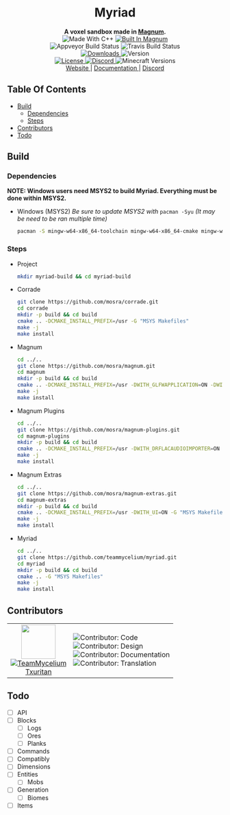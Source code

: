 <h1 align="center">Myriad</h1>

<div align="center">
    <strong>A voxel sandbox made in <a href="https://github.com/mosra/magnum">Magnum</a>.</strong>
</div>

<div align="center">
  <img src="https://img.shields.io/badge/made%20with-c%2B%2B11-blue.svg?style=flat-square" alt="Made With C++" />
  <a href="https://github.com/mosra/magnum">
    <img src="https://img.shields.io/badge/build%20in-magnum-blue.svg?style=flat-square" alt="Built In Magnum" />
  </a>
</div>

<div align="center">
  <a>
    <img src="https://img.shields.io/appveyor/ci/teammycelium/myriad.svg?style=flat-square" alt="Appveyor Build Status" />
  </a>
  <a>
    <img src="https://img.shields.io/travis/teammycelium/myriad.svg?style=flat-square" alt="Travis Build Status" />
  </a>
</div>

<div align="center">
  <a href="https://github.com/teammycelium/myriad/releases">
    <img src="https://img.shields.io/github/downloads/teammycelium/myriad/total.svg?style=flat-square" alt="Downloads" />
  </a>
  <a>
    <img src="https://img.shields.io/github/release/teammycelium/myriad/all.svg?style=flat-square" alt="Version" />
  </a>
</div>

<div align="center">
  <a href="https://github.com/teammycelium/myriad/blob/master/LICENSE">
    <img src="https://img.shields.io/github/license/teammycelium/myriad.svg?style=flat-square" alt="License" />
  </a>
  <a href="https://discord.gg/GXw3R7v">
    <img src="https://img.shields.io/discord/374249603609919488.svg?style=flat-square" alt="Discord" />
  </a>
  <a>
    <img src="https://img.shields.io/badge/minecraft-1.x.x-brightgreen.svg?style=flat-square" alt="Minecraft Versions" />
  </a>
</div>

<div align="center">
  <a href="https://teammycelium.github.io/myriad/">
    Website
  </a>
  <span> | </span>
  <a href="https://teammycelium.github.io/myriad/docs/">
    Documentation
  </a>
  <span> | </span>
  <a href="https://discord.gg/GXw3R7v">
    Discord
  </a>
</div>

## Table Of Contents

  * [Build](#build)
    * [Dependencies](#dependencies)
    * [Steps](#steps)
  * [Contributors](#contributors)
  * [Todo](#todo)

## Build

### Dependencies

**NOTE: Windows users need MSYS2 to build Myriad. Everything must be done within MSYS2.**
  * Windows (MSYS2)
    *Be sure to update MSYS2 with* ```pacman -Syu``` *(It may be need to be ran multiple time)*
    ```bash
    pacman -S mingw-w64-x86_64-toolchain mingw-w64-x86_64-cmake mingw-w64-x86_64-python3 mingw-w64-x86_64-glfw mingw-w64-x86_64-libpng
    ```
### Steps

  * Project
      ```bash
      mkdir myriad-build && cd myriad-build
      ```
  * Corrade
      ```bash
      git clone https://github.com/mosra/corrade.git
      cd corrade
      mkdir -p build && cd build
      cmake .. -DCMAKE_INSTALL_PREFIX=/usr -G "MSYS Makefiles"
      make -j
      make install
      ```
  * Magnum
      ```bash
      cd ../..
      git clone https://github.com/mosra/magnum.git
      cd magnum
      mkdir -p build && cd build
      cmake .. -DCMAKE_INSTALL_PREFIX=/usr -DWITH_GLFWAPPLICATION=ON -DWITH_WINDOWLESSCGLAPPLICATION=ON -DWITH_WINDOWLESSGLXAPPLICATION=ON -DWITH_WINDOWLESSWGLAPPLICATION=ON -DWITH_WINDOWLESSWINDOWSEGLAPPLICATION=ON -DWITH_AUDIO=ON -DWITH_PRIMITIVES=ON -DWITH_SHADERS=ON -DWITH_SHAPES=ON -DWITH_TEXT=ON -G "MSYS Makefiles"
      make -j
      make install
      ```
  * Magnum Plugins
      ```bash
      cd ../..
      git clone https://github.com/mosra/magnum-plugins.git
      cd magnum-plugins
      mkdir -p build && cd build
      cmake .. -DCMAKE_INSTALL_PREFIX=/usr -DWITH_DRFLACAUDIOIMPORTER=ON -DWITH_FREETYPEFONT=ON -DWITH_PNGIMPORTER=ON -DWITH_STBVORBISAUDIOIMPORTER=ON -G "MSYS Makefiles"
      make -j
      make install
      ```
  * Magnum Extras
      ```bash
      cd ../..
      git clone https://github.com/mosra/magnum-extras.git
      cd magnum-extras
      mkdir -p build && cd build
      cmake .. -DCMAKE_INSTALL_PREFIX=/usr -DWITH_UI=ON -G "MSYS Makefiles"
      make -j
      make install
      ```
  
  * Myriad
      ```bash
      cd ../..
      git clone https://github.com/teammycelium/myriad.git
      cd myriad
      mkdir -p build && cd build
      cmake .. -G "MSYS Makefiles"
      make -j
      make install
      ```

## Contributors

<table>
  <tr>
    <td align="center">
      <a href="https://github.com/Txuritan">
        <img src="https://avatars0.githubusercontent.com/u/7692150" width="80px;"/>
        <br />
        <img src="https://img.shields.io/badge/team-mycelium-red.svg" alt="TeamMycelium" />
        <br />
        Txuritan
      </a>
    </td>
    <td>
      <img src="https://img.shields.io/badge/contributor-code-blue.svg" alt="Contributor: Code" />
      <br />
      <img src="https://img.shields.io/badge/contributor-design-blue.svg" alt="Contributor: Design" />
      <br />
      <img src="https://img.shields.io/badge/contributor-documentation-blue.svg" alt="Contributor: Documentation" />
      <br />
      <img src="https://img.shields.io/badge/contributor-translation-blue.svg" alt="Contributor: Translation" />
    </td>
  </tr>
</table>

## Todo

  * [ ] API
  * [ ] Blocks
    * [ ] Logs
    * [ ] Ores
    * [ ] Planks
  * [ ] Commands
  * [ ] Compatibly
  * [ ] Dimensions
  * [ ] Entities
    * [ ] Mobs
  * [ ] Generation
    * [ ] Biomes
  * [ ] Items